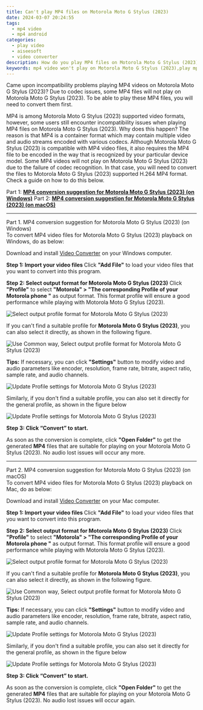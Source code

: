 ```yaml
---
title: Can't play MP4 files on Motorola Moto G Stylus (2023)
date: 2024-03-07 20:24:55
tags: 
  - mp4 video
  - mp4 android
categories: 
  - play video
  - aiseesoft
  - video converter
description: How do you play MP4 files on Motorola Moto G Stylus (2023)? It’s a known fact that MP4 format is well compatible with Android devices. Why can’t you watch MP4 files on Motorola Moto G Stylus (2023)? This problem can be solve by converting your MP4 files before playing them on your Motorola Moto G Stylus (2023). 
keywords: mp4 video won't play on Motorola Moto G Stylus (2023),play mp4 files Motorola,some mp4 won't play on Motorola Moto G Stylus (2023),mp4 video won't play on Moto G Stylus (2023),does mp4 play on Motorola Moto G Stylus (2023),view mp4 on Moto G Stylus (2023),how to converter 720p to mp4 on android,playing mp4 videos on phone android,mp4 converter android 2018,video to mp4 codec converter for android,best mp4 transcoder android,mp4 file not supported in Motorola Moto G Stylus (2023)
---
```


<div class="atpl-content atpl-for-aiseesoft-video-converter play-mp4-on-android">

<div class="atpl-post-description-part-1">
<div class="tpl-content-sub-paragraph-normal">
  <p>
    Came upon incompatibility problems playing MP4 videos on Motorola Moto G Stylus (2023)? Due to codec issues, some MP4 files will not play on Motorola Moto G Stylus (2023). To be able to play these MP4 files, you will need to convert them first.
  </p>
</div>
</div>



<div class="atpl-post-description-part-2">
<div class="tpl-content-sub-paragraph-content">
<p>
  MP4 is among Motorola Moto G Stylus (2023) supported video formats, however, some users still encounter incompatibility issues when playing MP4 files on Motorola Moto G Stylus (2023). Why does this happen? The reason is that MP4 is a container format which may contain multiple video and audio streams encoded with various codecs. Although Motorola Moto G Stylus (2023) is compatible with MP4 video files, it also requires the MP4 file to be encoded in the way that is recognized by your particular device model. Some MP4 videos will not play on Motorola Moto G Stylus (2023) due to the failure of codec recognition. In that case, you will need to convert the files to Motorola Moto G Stylus (2023) supported H.264 MP4 format. Check a guide on how to do this below.
</p>
</div>
</div>

Part 1: <strong><a href="#p1">MP4 conversion suggestion for Motorola Moto G Stylus (2023) (on Windows)</a></strong>
Part 2: <strong><a href="#p2">MP4 conversion suggestion for Motorola Moto G Stylus (2023) (on macOS)</a></strong>

<!-- Part 1 -->
<a id="p1" name="p1" ></a><hr>

<div class="atpl-step-part-style">Part 1. MP4 conversion suggestion for Motorola Moto G Stylus (2023) (on Windows)</div>
To convert MP4 video files for Motorola Moto G Stylus (2023) playback on Windows, do as below:

Download and install <a class="atpl-step-content-a-style" href="https://tools.techidaily.com/aiseesoft-total-video-converter/" target="_blank" rel="noopener">Video Converter</a> on your Windows computer.

<strong>Step 1: Import your video files </strong>
Click <b>"Add File"</b> to load your video files that you want to convert into this program.

<strong>Step 2: Select output format for Motorola Moto G Stylus (2023)</strong>
Click <b>"Profile"</b> to select <b>"Motorola" > "The corresponding Profile of your Motorola phone "</b> as output format. This format profile will ensure a good performance while playing with Motorola Moto G Stylus (2023).

<img src="https://tools.techidaily.com/images/apps/aiseesoft/video-converter/devices/moto/fv.mp4/win/profile-5.png" class="atpl-imgstyle" alt="Select output profile format for Motorola Moto G Stylus (2023)" />

If you can't find a suitable profile for **Motorola Moto G Stylus (2023)**, you can also select it directly, as shown in the following figure.

<img src="https://tools.techidaily.com/images/apps/aiseesoft/video-converter/devices/common_android/fv.mp4/win/profile.png" class="atpl-imgstyle" alt="Use Common way, Select output profile format for Motorola Moto G Stylus (2023)" />

<strong>Tips:</strong>
If necessary, you can click <b>"Settings"</b> button to modify video and audio parameters like encoder, resolution, frame rate, bitrate, aspect ratio, sample rate, and audio channels. 

<img src="https://tools.techidaily.com/images/apps/aiseesoft/video-converter/devices/moto/fv.mp4/win/settings-5.png" class="atpl-imgstyle"  alt="Update Profile settings for Motorola Moto G Stylus (2023)" />

Similarly, if you don't find a suitable profile, you can also set it directly for the general profile, as shown in the figure below

<img src="https://tools.techidaily.com/images/apps/aiseesoft/video-converter/devices/common_android/fv.mp4/win/settings.png" class="atpl-imgstyle"  alt="Update Profile settings for Motorola Moto G Stylus (2023)" />

<strong>Step 3: Click “Convert” to start.</strong>

As soon as the conversion is complete, click <b>"Open Folder"</b> to get the generated <b>MP4</b> files that are suitable for playing on your Motorola Moto G Stylus (2023). No audio lost issues will occur any more.

<!-- Part 2 -->
<a id="p2" name="p2"></a><hr>

<div class="atpl-step-part-style">Part 2. MP4 conversion suggestion for Motorola Moto G Stylus (2023) (on macOS)</div>
To convert MP4 video files for Motorola Moto G Stylus (2023) playback on Mac, do as below:

Download and install <a class="atpl-step-content-a-style" href="https://tools.techidaily.com/aiseesoft-total-video-converter/" target="_blank" rel="noopener">Video Converter</a> on your Mac computer.

<strong>Step 1: Import your video files </strong>
Click <b>"Add File"</b> to load your video files that you want to convert into this program.

<strong>Step 2: Select output format for Motorola Moto G Stylus (2023)</strong>
Click <b>"Profile"</b> to select <b>"Motorola" > "The corresponding Profile of your Motorola phone "</b> as output format. This format profile will ensure a good performance while playing with Motorola Moto G Stylus (2023).

<img src="https://tools.techidaily.com/images/apps/aiseesoft/video-converter/devices/moto/fv.mp4/mac/profile.png" class="atpl-imgstyle" alt="Select output profile format for Motorola Moto G Stylus (2023)" />

If you can't find a suitable profile for **Motorola Moto G Stylus (2023)**, you can also select it directly, as shown in the following figure.

<img src="https://tools.techidaily.com/images/apps/aiseesoft/video-converter/devices/common_android/fv.mp4/mac/profile.png" class="atpl-imgstyle" alt="Use Common way, Select output profile format for Motorola Moto G Stylus (2023)" />

<strong>Tips:</strong>
If necessary, you can click <b>"Settings"</b> button to modify video and audio parameters like encoder, resolution, frame rate, bitrate, aspect ratio, sample rate, and audio channels. 

<img src="https://tools.techidaily.com/images/apps/aiseesoft/video-converter/devices/moto/fv.mp4/mac/settings.png" class="atpl-imgstyle"  alt="Update Profile settings for Motorola Moto G Stylus (2023)" />

Similarly, if you don't find a suitable profile, you can also set it directly for the general profile, as shown in the figure below

<img src="https://tools.techidaily.com/images/apps/aiseesoft/video-converter/devices/common_android/fv.mp4/win/settings.png" class="atpl-imgstyle"  alt="Update Profile settings for Motorola Moto G Stylus (2023)" />

<strong>Step 3: Click “Convert” to start.</strong>

As soon as the conversion is complete, click <b>"Open Folder"</b> to get the generated <b>MP4</b> files that are suitable for playing on your Motorola Moto G Stylus (2023). No audio lost issues will occur again.



<div class="atpl-post-end">
  <div class="atpl-post-device-model-description">
    
  </div>
</div>

<ins class="adsbygoogle"
     style="display:block"
     data-ad-client="ca-pub-7571918770474297"
     data-ad-slot="8358498916"
     data-ad-format="auto"
     data-full-width-responsive="true"></ins>


</div>